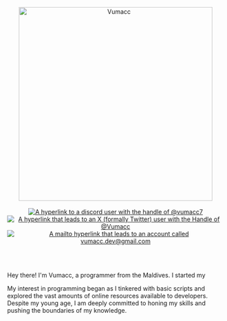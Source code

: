 <!--- ------------------------------------------------------------------------------------------------------------------------------------------------------ -->
<!--- -- My Amazing MS Paint Banner ------------------------------------------------------------------------------------------------------------------------ -->
<!--- ------------------------------------------------------------------------------------------------------------------------------------------------------ -->
<div align="center">
  <img width=450" alt="Vumacc" src="https://github.com/Vumacc/Vumacc/assets/149380921/3f9e32c3-f013-4468-9d61-8e67183dbdf2">
  <br><br>

<!--- ------------------------------------------------------------------------------------------------------------------------------------------------------ -->
<!--- -- The Link Stuff ------------------------------------------------------------------------------------------------------------------------------------ -->
<!--- ------------------------------------------------------------------------------------------------------------------------------------------------------ -->
  
  <a href="https://discordapp.com/users/1079089221974904853">
    <img src="https://img.shields.io/badge/Discord-d5d5d5?style=for-the-badge&logo=discord&logoColor=0A0209" alt="A hyperlink to a discord user with the handle of @vumacc7"/>
  </a>
  <a href="https://twitter.com/Vumacc">
    <img src="https://img.shields.io/badge/Twitter-d5d5d5?style=for-the-badge&logo=x&logoColor=0A0209" alt="A hyperlink that leads to an X (formally Twitter) user with the Handle of @Vumacc"/>
  </a>
  <a href="mailto:vumacc.dev@gmail.com">
    <img src="https://img.shields.io/badge/Email-d5d5d5?style=for-the-badge&logo=gmail&logoColor=0A0209" alt="A mailto hyperlink that leads to an account called vumacc.dev@gmail.com"/>
  </a>

  <br><br>
  
</div>

<!--- ------------------------------------------------------------------------------------------------------------------------------------------------------ -->
<!--- -- About Me Section ---------------------------------------------------------------------------------------------------------------------------------- -->
<!--- ------------------------------------------------------------------------------------------------------------------------------------------------------ -->

<div>

Hey there! I'm Vumacc, a programmer from the Maldives. I started my 

My interest in programming began as I tinkered with basic scripts and explored the vast amounts of online resources available to developers.
Despite my young age, I am deeply committed to honing my skills and pushing the boundaries of my knowledge.
  
</div>
